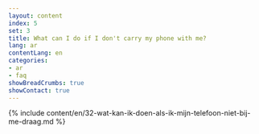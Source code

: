 ```yaml
---
layout: content
index: 5
set: 3
title: What can I do if I don't carry my phone with me?
lang: ar
contentLang: en
categories:
- ar
- faq
showBreadCrumbs: true
showContact: true
---
```

{% include content/en/32-wat-kan-ik-doen-als-ik-mijn-telefoon-niet-bij-me-draag.md %}
